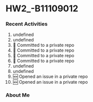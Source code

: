 # HW2_-B11109012

### Recent Activities
<!--START_SECTION:activity-->
1. undefined
2. undefined
3. 📝 Committed to a private repo
4. 📝 Committed to a private repo
5. 📝 Committed to a private repo
6. 📝 Committed to a private repo
7. undefined
8. undefined
9. 🆕 Opened an issue in a private repo
10. 🆕 Opened an issue in a private repo
<!--END_SECTION:activity-->

### About Me
<!--MYLINKS:START -->
<!--MYLINKS:END -->
